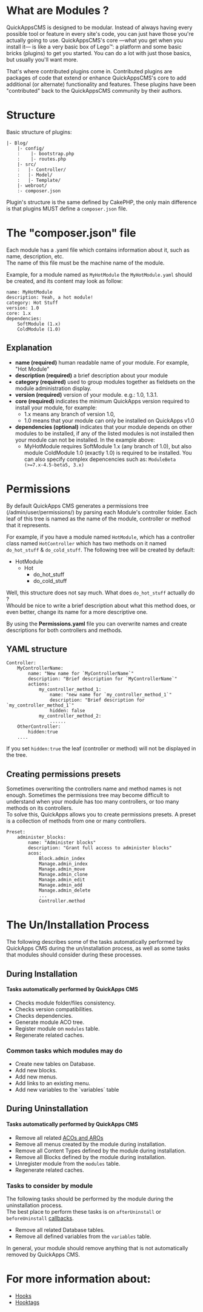 What are Modules ?
==================

QuickAppsCMS is designed to be modular. Instead of always having every possible tool or
feature in every site's code, you can just have those you're actually going to use.
QuickAppsCMS's core —what you get when you install it— is like a very basic box of Lego™:
a platform and some basic bricks (plugins) to get you started. You can do a lot with just
those basics, but usually you'll want more.

That's where contributed plugins come in. Contributed plugins are packages of code that extend
or enhance QuickAppsCMS's core to add additional (or alternate) functionality and features.
These plugins have been "contributed" back to the QuickAppsCMS community by their authors.


Structure
=========

Basic structure of plugins:

    |- Blog/
        |- config/
        :    |- bootstrap.php
        :    |- routes.php
        |- src/
        :   |- Controller/
        :   |- Model/
        :   |- Template/
        |- webroot/
        :- composer.json

Plugin's structure is the same defined by CakePHP, the only main difference is that plugins
MUST define a `composer.json` file.


The "composer.json" file
========================

Each module has a .yaml file which contains information about it, such as name, description, etc.  
The name of this file must be the machine name of the module.

Example, for a module named as `MyHotModule` the `MyHotModule.yaml` should be created, and its content may look as follow:

    name: MyHotModule
    description: Yeah, a hot module!
    category: Hot Stuff
    version: 1.0
    core: 1.x
    dependencies:
        SoftModule (1.x)
        ColdModule (1.0)


Explanation
-----------

* **name (required)** human readable name of your module. For example, "Hot Module"
* **description (required)** a brief description about your module
* **category (required)** used to group modules together as fieldsets on the module administration display.
* **version (required)** version of your module. e.g.: 1.0, 1.3.1.
* **core (required)** indicates the minimum QuickApps version required to install your module, for example: 
    * 1.x means any branch of version 1.0, 
    * 1.0 means that your module can only be installed on QuickApps v1.0 
* **dependencies (optional)** indicates that your module depends on other modules to be installed, if any of the listed modules is not installed then your module can not be installed. In the example above:
    * MyHotModule requires SoftModule 1.x (any branch of 1.0), but also module ColdModule 1.0 (exactly 1.0) is required to be installed. You can also specify complex depencencies such as: `ModuleBeta (>=7.x-4.5-beta5, 3.x)` 


Permissions
===========

By default QuickApps CMS generates a permissions tree (/admin/user/permissions/) by parsing each Module's controller folder. Each leaf of this 
tree is named as the name of the module, controller or method that it represents.

For example, if you have a module named `HotModule`, which has a controller class named `HotController` which has two methods on it named `do_hot_stuff` & `do_cold_stuff`.
The following tree will be created by default:

* HotModule
    * Hot
        * do_hot_stuff
        * do_cold_stuff

Well, this structure does not say much. What does `do_hot_stuff` actually do ?  
Whould be nice to write a brief description about what this method does, or even better, change its name for a more descriptive one.

By using the **Permissions.yaml** file you can overwrite names and create descriptions for both controllers and methods.


YAML structure
--------------

    Controller:
        MyControllerName:
            name: "New name for `MyControllerName`"
            description: "Brief description for `MyControllerName`"
            actions:
                my_controller_method_1:
                    name: "new name for `my_controller_method_1`"
                    description: "Brief description for `my_controller_method_1`"
                    hidden: false
                my_controller_method_2:
                    ......
        OtherController:
            hidden:true
        ....

If you set `hidden:true` the leaf (controller or method) will not be displayed in the tree.


Creating permissions presets
----------------------------

Sometimes overwriting the controllers name and method names is not enough. Sometimes the permissions tree may become difficult to understand when 
your module has too many controllers, or too many methods on its controllers.  
To solve this, QuickApps allows you to create permissions presets. A preset is a collection of methods from one or many controllers.

    Preset:
        administer_blocks:
            name: "Administer blocks"
            description: "Grant full access to administer blocks"
            acos:
                Block.admin_index
                Manage.admin_index
                Manage.admin_move
                Manage.admin_clone
                Manage.admin_edit
                Manage.admin_add
                Manage.admin_delete
				...
				Controller.method



The Un/Installation Process
===========================

The following describes some of the tasks automatically performed by QuickApps CMS during the un/installation process, as well as some tasks
that modules should consider during these processes.


During Installation
-------------------

#### Tasks automatically performed by QuickApps CMS

* Checks module folder/files consistency.
* Checks version compatibilities.
* Checks dependencies.
* Generate module ACO tree.
* Register module on `modules` table.
* Regenerate related caches.

### Common tasks which modules may do

* Create new tables on Database.
* Add new blocks.
* Add new menus.
* Add links to an existing menu.
* Add new variables to the ´variables´ table

During Uninstallation
---------------------

#### Tasks automatically performed by QuickApps CMS

* Remove all related [ACOs and AROs](http://book.cakephp.org/2.0/en/core-libraries/components/access-control-lists.html#understanding-how-acl-works)
* Remove all menus created by the module during installation.
* Remove all Content Types defined by the module during installation.
* Remove all Blocks defined by the module during installation.
* Unregister module from the `modules` table.
* Regenerate related caches.


### Tasks to consider by module

The following tasks should be performed by the module during the uninstallation process.  
The best place to perform these tasks is on `afterUninstall` or `beforeUninstall` [callbacks](#installcomponentphp).

* Remove all related Database tables.
* Remove all defined variables from the `variables` table.

In general, your module should remove anything that is not automatically removed by QuickApps CMS.



For more information about:
===========================

* [Hooks](hooks.md)
* [Hooktags](hooktags.md)